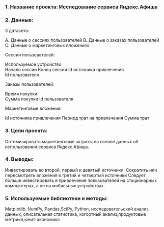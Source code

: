 ### 1. Название проекта: Исследование сервиса Яндекс.Афиша

### 2. Данные: 
3 датасета: 

A. Данные о сессиях пользователей
B. Данные о заказах пользователей
C. Данные о маркетинговых вложениях

Сессии пользователей:

Используемое устройство       
Начало сессии
Конец сессии
Id источника привлечения   
Id пользователя

Заказы пользователей:

Время покупки     
Сумма покупки
Id пользователя

Маркетинговые вложения:

Id источника привлечения
Период трат на привлечения
Сумма трат

### 3. Цели проекта: 
Оптимизировать маркетинговые затраты на основе данных об использовании сервиса Яндекс.Афиша. 

### 4. Выводы:
Инвестировать во второй, первый и девятый источники.
Сократить или пересмотреть вложения в третий и четвертый источники
Следует больше инвестировать в привлечение пользователей на стационарных компьютерах, а не на мобильных устройствах.

### 5. Используемые библиотеки и методы:
Matplotlib, NumPy, Pandas,SciPy, Python, исследовательский анализ данных, описательная статистика, когортный анализ,продуктовые метрики,юнит-экономика
